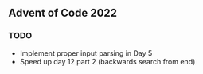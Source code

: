 ## Advent of Code 2022

### TODO
* Implement proper input parsing in Day 5
* Speed up day 12 part 2 (backwards search from end)
